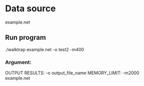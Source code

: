 # Data source
example.net

## Run program
 ./walktrap example.net  -o test2 -m400

### Argument:
OUTPUT RESULTS: -o output_file_name
MEMORY_LIMIT: -m2000
example.net

